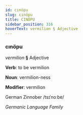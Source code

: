```yaml
---
id: cınöpu
slug: cınöpu
title: CINÖPU
sidebar_position: 316
hoverText: vermilion § Adjective
---
```


### cınöpu

*vermilion* **§** Adjective

**Verb**: to be vermilion

**Noun**: vermilion-ness

**Modifier**: vermilion

German Zinnober /tsɪˈnoːbɐ/

*Germanic Language Family*